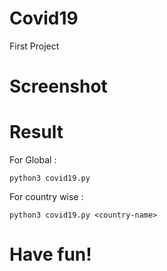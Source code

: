 # Covid19

First Project

# Screenshot


# Result
For Global : 
```
python3 covid19.py
```

For country wise : 
```
python3 covid19.py <country-name>
```

# Have fun!



